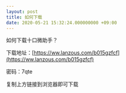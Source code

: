 ```yaml
---
layout: post
title: 如何下载
date: 2020-05-21 15:32:24.000000000 +09:00
---
```


如何下载十口微助手？

下载地址：[https://ww.lanzous.com/b015gzfcf](https://ww.lanzous.com/b015gzfcf)

密码：7qte

复制上方链接到浏览器即可下载
